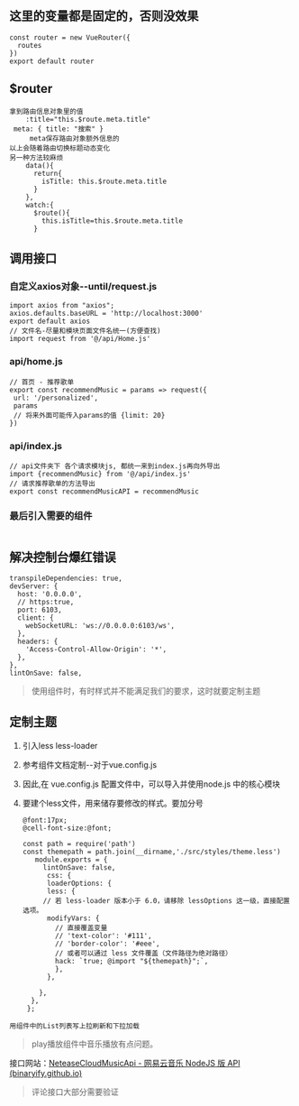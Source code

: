 ## 这里的变量都是固定的，否则没效果

    const router = new VueRouter({
      routes
    })
    export default router

## $router

    拿到路由信息对象里的值
        :title="this.$route.meta.title"
     meta: { title: "搜索" }
         meta保存路由对象额外信息的
    以上会随着路由切换标题动态变化
    另一种方法较麻烦
        data(){
          return{
            isTitle: this.$route.meta.title
          }
        },
        watch:{
          $route(){
            this.isTitle=this.$route.meta.title
          }

## 调用接口

### 自定义axios对象--until/request.js

    import axios from "axios";
    axios.defaults.baseURL = 'http://localhost:3000'
    export default axios
    // 文件名-尽量和模块页面文件名统一(方便查找)
    import request from '@/api/Home.js'

### api/home.js

```
// 首页 - 推荐歌单
export const recommendMusic = params => request({
 url: '/personalized',
 params
 // 将来外面可能传入params的值 {limit: 20}
})
```

### api/index.js

```
// api文件夹下 各个请求模块js, 都统一来到index.js再向外导出
import {recommendMusic} from '@/api/index.js'
// 请求推荐歌单的方法导出
export const recommendMusicAPI = recommendMusic
```

### 最后引入需要的组件

```

```

## 解决控制台爆红错误

```
transpileDependencies: true,
devServer: {
  host: '0.0.0.0',
  // https:true,
  port: 6103,
  client: {
    webSocketURL: 'ws://0.0.0.0:6103/ws',
  },
  headers: {
    'Access-Control-Allow-Origin': '*',
  },
},
lintOnSave: false,
```

> 使用组件时，有时样式并不能满足我们的要求，这时就要定制主题

## 定制主题

1. 引入less less-loader

2. 参考组件文档定制--对于vue.config.js

3. 因此,在 vue.config.js 配置文件中，可以导入并使用node.js 中的核心模块

4. 要建个less文件，用来储存要修改的样式。要加分号
   
   ```
   @font:17px;
   @cell-font-size:@font;
   ```
   
       const path = require('path')
       const themepath = path.join(__dirname,'./src/styles/theme.less')
          module.exports = {
            lintOnSave: false,
             css: {
             loaderOptions: {
             less: {
            // 若 less-loader 版本小于 6.0，请移除 lessOptions 这一级，直接配置选项。
             modifyVars: {
               // 直接覆盖变量
               // 'text-color': '#111',
               // 'border-color': '#eee',
               // 或者可以通过 less 文件覆盖（文件路径为绝对路径）
               hack: `true; @import "${themepath}";`,
               },
             },
       
           },
         },
        };

```
用组件中的List列表写上拉刷新和下拉加载
```

> play播放组件中音乐播放有点问题。



接口网站：[NeteaseCloudMusicApi - 网易云音乐 NodeJS 版 API (binaryify.github.io)](https://binaryify.github.io/NeteaseCloudMusicApi/#/?id=neteasecloudmusicapi)

> 评论接口大部分需要验证
